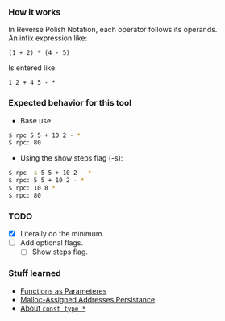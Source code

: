 ### How it works
In Reverse Polish Notation, each operator follows its operands.  
An infix expression like:  
```
(1 + 2) * (4 - 5)
```
Is entered like:
```
1 2 + 4 5 - *
```

### Expected behavior for this tool
- Base use:
```bash
$ rpc 5 5 + 10 2 - *
$ rpc: 80
```

- Using the show steps flag (-s):
```bash
$ rpc -s 5 5 + 10 2 - *
$ rpc: 5 5 + 10 2 - *
$ rpc: 10 8 *
$ rpc: 80
```

### TODO
- [x] Literally do the minimum.
- [ ] Add optional flags.
    - [ ] Show steps flag.

### Stuff learned
- [Functions as Parameteres](/docs/function-as-parameters.md)
- [Malloc-Assigned Addresses Persistance](/docs/malloc-assigned-addresses-persistance.md)
- [About `const type *`](/docs/const_type_*.md)
